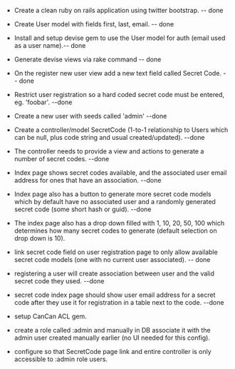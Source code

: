 
* Create a clean ruby on rails application using twitter bootstrap.  -- done

* Create User model with fields first, last, email. -- done

* Install and setup devise gem to use the User model for auth (email used as a user name).-- done

* Generate devise views via rake command -- done

* On the register new user view add a new text field called Secret Code. -- done

* Restrict user registration so a hard coded secret code must be entered, eg. 'foobar'. --done

* Create a new user with seeds called 'admin' --done

* Create a controller/model SecretCode (1-to-1 relationship to Users which can be null, plus code string and usual created/updated). --done

* The controller needs to provide a view and actions to generate a number of secret codes. --done

* Index page shows secret codes available, and the associated user email address for ones that have an association. --done

* Index page also has a button to generate more secret code models which by default have no associated user and a randomly generated secret code (some short hash or guid). --done

* The index page also has a drop down filled with 1, 10, 20, 50, 100 which determines how many secret codes to generate (default selection on drop down is 10).

* link secret code field on user registration page to only allow available secret code models (one with no current user associated). -- done

* registering a user will create association between user and the valid secret code they used. --done

* secret code index page should show user email address for a secret code after they use it for registration in a table next to the code. --done

* setup CanCan ACL gem.

* create a role called :admin and manually in DB associate it with the admin user created manually earlier (no UI needed for this config).

* configure so that SecretCode page link and entire controller is only accessible to :admin role users.
